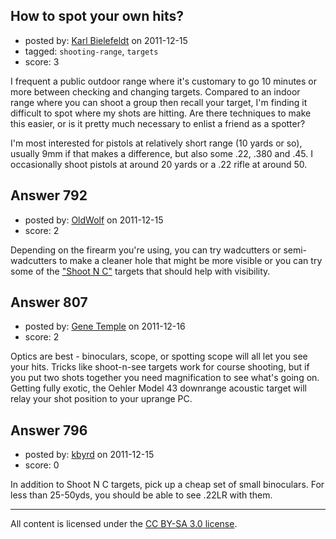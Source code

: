 ## How to spot your own hits?

- posted by: [Karl Bielefeldt](https://stackexchange.com/users/-1/288-karl-bielefeldt) on 2011-12-15
- tagged: `shooting-range`, `targets`
- score: 3

I frequent a public outdoor range where it's customary to go 10 minutes or more between checking and changing targets.  Compared to an indoor range where you can shoot a group then recall your target, I'm finding it difficult to spot where my shots are hitting.  Are there techniques to make this easier, or is it pretty much necessary to enlist a friend as a spotter?

I'm most interested for pistols at relatively short range (10 yards or so), usually 9mm if that makes a difference, but also some .22, .380 and .45.  I occasionally shoot pistols at around 20 yards or a .22 rifle at around 50.  


## Answer 792

- posted by: [OldWolf](https://stackexchange.com/users/-1/111-oldwolf) on 2011-12-15
- score: 2

Depending on the firearm you're using, you can try wadcutters or semi-wadcutters to make a cleaner hole that might be more visible or you can try some of the ["Shoot N C"](http://sport.birchwoodcasey.com/Targets.aspx) targets that should help with visibility.


## Answer 807

- posted by: [Gene Temple](https://stackexchange.com/users/-1/254-gene-temple) on 2011-12-16
- score: 2

Optics are best - binoculars, scope, or spotting scope will all let you see your hits.  Tricks like shoot-n-see targets work for course shooting, but if you put two shots together you need magnification to see what's going on.  Getting fully exotic, the Oehler Model 43 downrange acoustic target will relay your shot position to your uprange PC.


## Answer 796

- posted by: [kbyrd](https://stackexchange.com/users/-1/37-kbyrd) on 2011-12-15
- score: 0

In addition to Shoot N C targets, pick up a cheap set of small binoculars. For less than 25-50yds, you should be able to see .22LR with them.




---

All content is licensed under the [CC BY-SA 3.0 license](https://creativecommons.org/licenses/by-sa/3.0/).
